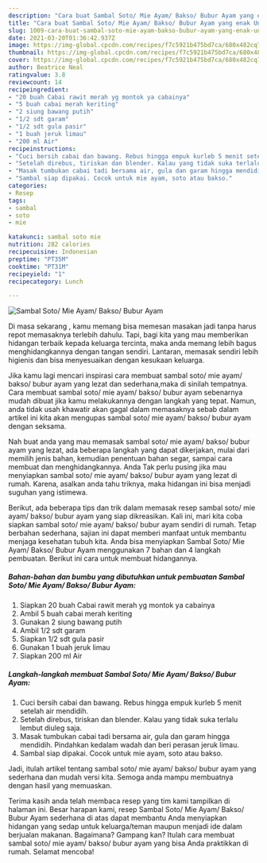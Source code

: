 ```yaml
---
description: "Cara buat Sambal Soto/ Mie Ayam/ Bakso/ Bubur Ayam yang enak Untuk Jualan"
title: "Cara buat Sambal Soto/ Mie Ayam/ Bakso/ Bubur Ayam yang enak Untuk Jualan"
slug: 1009-cara-buat-sambal-soto-mie-ayam-bakso-bubur-ayam-yang-enak-untuk-jualan
date: 2021-03-20T01:36:42.937Z
image: https://img-global.cpcdn.com/recipes/f7c5921b475bd7ca/680x482cq70/sambal-soto-mie-ayam-bakso-bubur-ayam-foto-resep-utama.jpg
thumbnail: https://img-global.cpcdn.com/recipes/f7c5921b475bd7ca/680x482cq70/sambal-soto-mie-ayam-bakso-bubur-ayam-foto-resep-utama.jpg
cover: https://img-global.cpcdn.com/recipes/f7c5921b475bd7ca/680x482cq70/sambal-soto-mie-ayam-bakso-bubur-ayam-foto-resep-utama.jpg
author: Beatrice Neal
ratingvalue: 3.8
reviewcount: 14
recipeingredient:
- "20 buah Cabai rawit merah yg montok ya cabainya"
- "5 buah cabai merah keriting"
- "2 siung bawang putih"
- "1/2 sdt garam"
- "1/2 sdt gula pasir"
- "1 buah jeruk limau"
- "200 ml Air"
recipeinstructions:
- "Cuci bersih cabai dan bawang. Rebus hingga empuk kurleb 5 menit setelah air mendidih."
- "Setelah direbus, tiriskan dan blender. Kalau yang tidak suka terlalu lembut diuleg saja."
- "Masak tumbukan cabai tadi bersama air, gula dan garam hingga mendidih. Pindahkan kedalam wadah dan beri perasan jeruk limau."
- "Sambal siap dipakai. Cocok untuk mie ayam, soto atau bakso."
categories:
- Resep
tags:
- sambal
- soto
- mie

katakunci: sambal soto mie 
nutrition: 282 calories
recipecuisine: Indonesian
preptime: "PT35M"
cooktime: "PT31M"
recipeyield: "1"
recipecategory: Lunch

---
```



![Sambal Soto/ Mie Ayam/ Bakso/ Bubur Ayam](https://img-global.cpcdn.com/recipes/f7c5921b475bd7ca/680x482cq70/sambal-soto-mie-ayam-bakso-bubur-ayam-foto-resep-utama.jpg)

Di masa  sekarang , kamu memang bisa memesan masakan jadi tanpa harus repot memasaknya terlebih dahulu. Tapi, bagi kita yang mau memberikan hidangan terbaik kepada keluarga tercinta, maka anda memang lebih bagus menghidangkannya dengan tangan sendiri. Lantaran, memasak sendiri lebih higienis dan bisa menyesuaikan dengan kesukaan keluarga.

Jika kamu lagi mencari inspirasi cara membuat sambal soto/ mie ayam/ bakso/ bubur ayam yang lezat dan sederhana,maka di sinilah tempatnya. Cara membuat sambal soto/ mie ayam/ bakso/ bubur ayam  sebenarnya mudah dibuat jika kamu melakukannya dengan langkah yang tepat. Namun, anda tidak usah khawatir akan gagal dalam memasaknya 
sebab dalam artikel ini kita akan mengupas sambal soto/ mie ayam/ bakso/ bubur ayam dengan seksama.  



Nah buat anda yang mau memasak sambal soto/ mie ayam/ bakso/ bubur ayam yang lezat, ada beberapa langkah yang dapat dikerjakan, mulai dari memilih jenis bahan, kemudian penentuan bahan segar, sampai cara membuat dan menghidangkannya. Anda Tak perlu pusing jika mau menyiapkan sambal soto/ mie ayam/ bakso/ bubur ayam yang lezat di rumah. Karena, asalkan anda  tahu triknya, maka hidangan ini bisa menjadi suguhan yang istimewa.

Berikut, ada beberapa tips dan trik dalam memasak resep sambal soto/ mie ayam/ bakso/ bubur ayam yang siap dikreasikan. Kali ini, mari kita coba siapkan sambal soto/ mie ayam/ bakso/ bubur ayam sendiri di rumah. Tetap berbahan sederhana, sajian ini dapat memberi manfaat untuk membantu menjaga kesehatan tubuh kita. Anda bisa menyiapkan Sambal Soto/ Mie Ayam/ Bakso/ Bubur Ayam menggunakan 7 bahan dan 4 langkah pembuatan. Berikut ini cara untuk membuat hidangannya.

<!--inarticleads1-->

##### Bahan-bahan dan bumbu yang dibutuhkan untuk pembuatan Sambal Soto/ Mie Ayam/ Bakso/ Bubur Ayam:

1. Siapkan 20 buah Cabai rawit merah yg montok ya cabainya
1. Ambil 5 buah cabai merah keriting
1. Gunakan 2 siung bawang putih
1. Ambil 1/2 sdt garam
1. Siapkan 1/2 sdt gula pasir
1. Gunakan 1 buah jeruk limau
1. Siapkan 200 ml Air




<!--inarticleads2-->

##### Langkah-langkah membuat Sambal Soto/ Mie Ayam/ Bakso/ Bubur Ayam:

1. Cuci bersih cabai dan bawang. Rebus hingga empuk kurleb 5 menit setelah air mendidih.
1. Setelah direbus, tiriskan dan blender. Kalau yang tidak suka terlalu lembut diuleg saja.
1. Masak tumbukan cabai tadi bersama air, gula dan garam hingga mendidih. Pindahkan kedalam wadah dan beri perasan jeruk limau.
1. Sambal siap dipakai. Cocok untuk mie ayam, soto atau bakso.




Jadi, itulah artikel tentang  sambal soto/ mie ayam/ bakso/ bubur ayam  yang sederhana dan mudah versi kita. Semoga anda mampu membuatnya dengan hasil yang memuaskan. 

Terima kasih anda telah membaca resep yang tim kami tampilkan di halaman ini. Besar harapan kami, resep  Sambal Soto/ Mie Ayam/ Bakso/ Bubur Ayam sederhana di atas dapat membantu Anda menyiapkan hidangan yang sedap untuk keluarga/teman maupun menjadi ide dalam berjualan makanan. Bagaimana? Gampang kan? Itulah cara membuat sambal soto/ mie ayam/ bakso/ bubur ayam yang bisa Anda praktikkan di rumah. Selamat mencoba!

